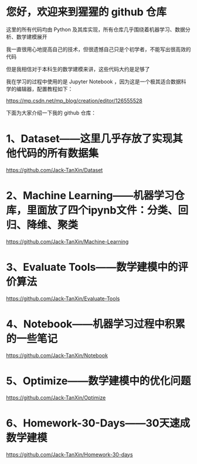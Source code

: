 # 您好，欢迎来到猩猩的 github 仓库

这里的所有代码均由 Python 及其库实现，所有仓库几乎围绕着机器学习、数据分析、数学建模展开

我一直很用心地提高自己的技术，但很遗憾自己只是个初学者，不能写出很高效的代码

但是我相信对于本科生的数学建模来讲，这些代码大约是足够了

我在学习的过程中使用的是 Jupyter Notebook ，因为这是一个极其适合数据科学的编辑器，配置教程如下：  

https://mp.csdn.net/mp_blog/creation/editor/126555528

下面为大家介绍一下我的 github 仓库：

# 1、Dataset——这里几乎存放了实现其他代码的所有数据集
https://github.com/Jack-TanXin/Dataset

# 2、Machine Learning——机器学习仓库，里面放了四个ipynb文件：分类、回归、降维、聚类
https://github.com/Jack-TanXin/Machine-Learning

# 3、Evaluate Tools——数学建模中的评价算法
https://github.com/Jack-TanXin/Evaluate-Tools

# 4、Notebook——机器学习过程中积累的一些笔记
https://github.com/Jack-TanXin/Notebook

# 5、Optimize——数学建模中的优化问题
https://github.com/Jack-TanXin/Optimize

# 6、Homework-30-Days——30天速成数学建模
https://github.com/Jack-TanXin/Homework-30-days
